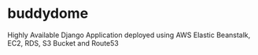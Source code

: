 # buddydome
Highly Available Django Application deployed using AWS Elastic Beanstalk, EC2, RDS, S3 Bucket and Route53
